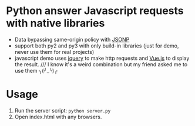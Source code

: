 # Python answer Javascript requests with native libraries

* Data bypassing same-origin policy with [JSONP](https://en.wikipedia.org/wiki/JSONP)
* support both py2 and py3 with only build-in libraries (just for demo, never use them for real projects)
* javascript demo uses [jquery](https://jquery.com/) to make http requests and [Vue.js](https://vuejs.org/) to display the result. /// I know it's a weird combination but my friend asked me to use them ╮(╯_╰)╭ 

# Usage
1. Run the server script: `python server.py`
2. Open index.html with any browsers.


